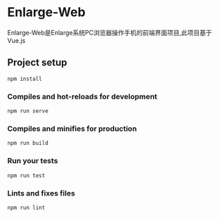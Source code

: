 # Enlarge-Web
Enlarge-Web是Enlarge系统PC浏览器操作手机的前端界面项目,此项目基于Vue.js

## Project setup
```
npm install
```

### Compiles and hot-reloads for development
```
npm run serve
```

### Compiles and minifies for production
```
npm run build
```

### Run your tests
```
npm run test
```

### Lints and fixes files
```
npm run lint
```
